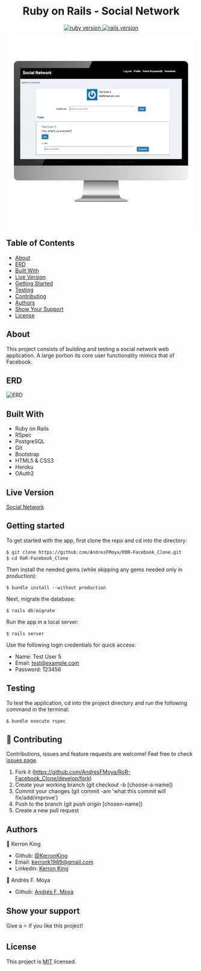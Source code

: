 <h1 align="center">Ruby on Rails - Social Network</h1>
<p align="center">
  <a href="https://www.ruby-lang.org/en/">
    <img src="https://img.shields.io/badge/Ruby-v2.6.5-brightgreen.svg" alt="ruby version">
  </a>
  <a href="http://rubyonrails.org/">
    <img src="https://img.shields.io/badge/Rails-v6.0.2.1-brightgreen.svg" alt="rails version">
  </a>
</p>

<p align="center">
  <img src="lib/assets/fb-screen.png">
</p>

## Table of Contents
* [About](#About)
* [ERD](#ERD)
* [Built With](#build)
* [Live Version](#live)
* [Getting Started](#started)
* [Testing](#Testing)
* [Contributing](#Contributing)
* [Authors](#Authors)
* [Show Your Support](#show)
* [License](#License)

## About

This project consists of building and testing a social network web application. A large portion its core user functionality mimics that of Facebook.

## ERD
![ERD](lib/assets/Facebook_Clone_ERD.jpg)

## Built With <span id="built"></span>

- Ruby on Rails
- RSpec
- PostgreSQL
- Git
- Bootstrap
- HTML5 & CSS3
- Heroku
- OAuth2

## Live Version <span id="live"></span>

[Social Network](https://frozen-hamlet-01864.herokuapp.com) 

## Getting started <span id="started"></span>
  
  To get started with the app, first clone the repo and cd into the directory:
  
  ```
  $ git clone https://github.com/AndresFMoya/ROR-Facebook_Clone.git
  $ cd RoR-Facebook_Clone
  ```
  
  Then install the needed gems (while skipping any gems needed only in production):
  
  ```
  $ bundle install --without production
  ```
  
  Next, migrate the database:
  
  ```
  $ rails db:migrate
  ```
  
  Run the app in a local server:
  
  ```
  $ rails server
  ```

  Use the following login credentials for quick access:
  - Name: Test User 5
  - Email: test@example.com
  - Password: 123456

## Testing

To test the application, cd into the project directory and run the following command in the terminal:
  ```
  $ bundle execute rspec
  ```

## 🤝 Contributing

Contributions, issues and feature requests are welcome! Feel free to check [issues page](https://github.com/AndresFMoya/react-rails_event_scheduler/issues).

1. Fork it (https://github.com/AndresFMoya/RoR-Facebook_Clone/develop/fork)
2. Create your working branch (git checkout -b [choose-a-name])
3. Commit your changes (git commit -am 'what this commit will fix/add/improve')
4. Push to the branch (git push origin [chosen-name])
5. Create a new pull request

## Authors
:bust_in_silhouette: Kerron King

* Github: [@KerronKing](https://github.com/KerronKing)
* Email: kerronk1989@gmail.com
* Linkedin: [Kerron King](linkedin.com/in/kerron-shawn-king)

:bust_in_silhouette: Andrés F. Moya

* Github: [Andrés F. Moya](https://github.com/AndresFMoya)

## Show your support <span id="show"></span>

Give a ⭐️ if you like this project!

## License

This project is [MIT](https://github.com/AndresFMoya/RoR-Facebook_Clone/blob/develop/LICENSE) licensed.



